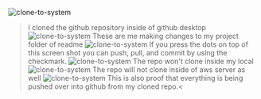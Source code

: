 ![clone-to-system]("1.jpg")
> I cloned the github repository inside of github desktop 
![clone-to-system]("2.jpg")
>These are me making changes to my project folder of readme
![clone-to-system]("3.jpg")
> If you press the dots on top of this screen shot you can push, pull, and commit by using the checkmark.
![clone-to-system]("4.jpg")
> The repo won't clone inside my local
![clone-to-system]("5.jpg")
> The repo will not clone inside of aws server as well
![clone-to-system]("project1/6.jpg")
> This is also proof that everything is being pushed over into github from my cloned repo.<
